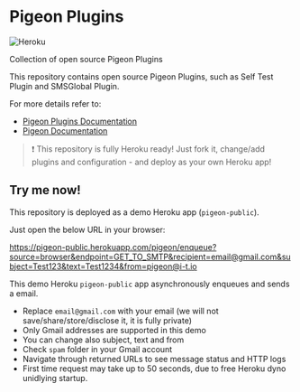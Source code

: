# Pigeon Plugins

![Heroku](https://heroku-badge.herokuapp.com/?app=pigeon-public&root=/pigeon/inputMessages)

Collection of open source Pigeon Plugins

This repository contains open source Pigeon Plugins, such as Self Test Plugin and SMSGlobal Plugin.

For more details refer to:
- [Pigeon Plugins Documentation](https://github.com/INFINITE-TECHNOLOGY/PIGEON/wiki/Plugins)
- [Pigeon Documentation](https://github.com/INFINITE-TECHNOLOGY/PIGEON/wiki/)

> ❗ This repository is fully Heroku ready! Just fork it, change/add plugins and configuration - and deploy as your own Heroku app!

## Try me now!

This repository is deployed as a demo Heroku app (`pigeon-public`).

Just open the below URL in your browser:

https://pigeon-public.herokuapp.com/pigeon/enqueue?source=browser&endpoint=GET_TO_SMTP&recipient=email@gmail.com&subject=Test123&text=Test1234&from=pigeon@i-t.io

This demo Heroku `pigeon-public` app asynchronously enqueues and sends a email.

* Replace `email@gmail.com` with your email (we will not save/share/store/disclose it, it is fully private)<br/>
* Only Gmail addresses are supported in this demo<br/>
* You can change also subject, text and from <br/>
* Check `spam` folder in your Gmail account<br/>
* Navigate through returned URLs to see message status and HTTP logs<br/>
* First time request may take up to 50 seconds, due to free Heroku dyno unidlying startup.
